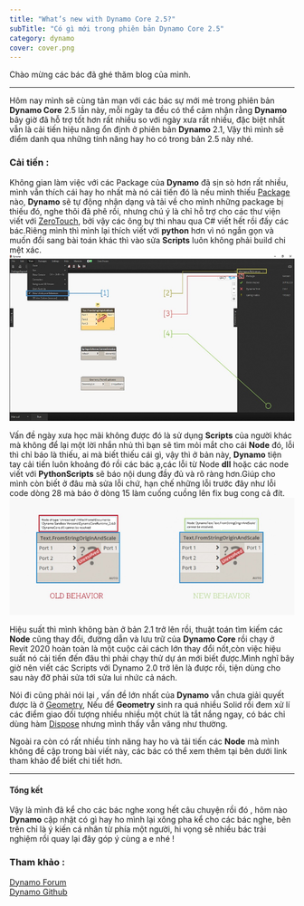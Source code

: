 ```yaml
---
title: "What’s new with Dynamo Core 2.5?"
subTitle: "Có gì mới trong phiên bản Dynamo Core 2.5"
category: dynamo
cover: cover.png
---
```


Chào mừng các bác đã ghé thăm blog của mình.

---

Hôm nay mình sẽ cùng tản mạn với các bác sự mới mẻ trong phiên bản **Dynamo Core** 2.5 lần này, mỗi ngày ta đều có thể cảm nhận rằng **Dynamo** bây giờ đã hỗ trợ tốt hơn rất nhiều so với ngày xưa rất nhiều, đặc biệt nhất vẫn là cải tiến hiệu năng ổn định ở phiên bản **Dynamo** 2.1, Vậy thì mình sẽ điểm danh qua những tính năng hay ho có trong bản 2.5 này nhé.
### Cải tiến :
 Không gian làm việc với các Package của **Dynamo** đã sịn sò hơn rất nhiều, mình vẫn thích cái hay ho nhất mà nó cải tiến đó là nếu mình thiếu <a href="https://dynamopackages.com/" target="_blank">Package</a> nào, **Dynamo** sẽ tự động nhận dạng và tải về cho mình những package bị thiếu đó, nghe thôi đã phê rồi, nhưng chú ý là chỉ hỗ trợ cho các thư viện viết với <a href="https://github.com/DynamoDS/Dynamo/wiki/Zero-Touch-Plugin-Development" target="_blank">ZeroTouch</a>, bởi vậy các ông bự thi nhau qua C# viết hết rồi đấy các bác.Riêng mình thì mình lại thích viết với **python** hơn vì nó ngắn gọn và muốn đổi sang bài toán khác thì vào sửa **Scripts** luôn không phải build chi mệt xác.
![](https://github.com/chuong9x/DataBlog/blob/master/Whats%20New%20In%20Dynamo%20Core%202.5/WorkspaceReferences_Dynamo2.5.jpg?raw=true)

Vấn đề ngày xưa học mãi không được đó là sử dụng **Scripts** của người khác mà không để lại một lời nhắn nhủ thì bạn sẽ tìm mỏi mắt cho cái **Node** đó, lỗi thì chỉ báo là thiếu, ai mà biết thiếu cái gì, vậy thì ở bản này, **Dynamo** tiện tay cải tiến luôn khoảng đó rồi các bác ạ,các lỗi từ Node **dll** hoặc các node viết với **PythonScripts** sẽ báo nội dung đầy đủ và rõ ràng hơn.Giúp cho mình còn biết ở đâu mà sửa lỗi chứ, hạn chế những lỗi trước đây như lỗi code dòng 28 mà báo ở dòng 15 làm cuống cuồng lên fix bug cong cả đít.
![](https://github.com/chuong9x/DataBlog/blob/master/Whats%20New%20In%20Dynamo%20Core%202.5/UnresolvedNode_ErrorMessages2.jpg?raw=true)

Hiệu suất thì mình không bàn ở bản 2.1 trở lên rồi, thuật toán tìm kiếm các **Node** cũng thay đổi, đường dẫn và lưu trữ của **Dynamo Core** rồi chạy ở Revit 2020 hoàn toàn là một cuộc cải cách lớn thay đổi nốt,còn việc hiệu suất nó cải tiến đến đâu thì phải chạy thử dự án mới biết được.Mình nghĩ bây giờ nên viết các Scripts với Dynamo 2.0 trở lên là được rồi, tiện dùng cho sau này đỡ phải sửa tới sửa lui nhức cả nách.

Nói đi cũng phải nói lại , vấn đề lớn nhất của **Dynamo** vẫn chưa giải quyết được là ở <a href="https://primer.dynamobim.org/05_Geometry-for-Computational-Design/5-1_geometry-overview.html" target="_blank">Geometry</a>, Nếu để **Geometry** sinh ra quá nhiều Solid rồi đem xử lí các điểm giao đối tượng nhiều nhiều một chút là tắt nắng ngay, có bác chỉ dùng hàm <a href="https://www.revitapidocs.com/2015/4c6eef15-6691-4675-600c-7a12a09738f9.htm" target="_blank">Dispose</a> nhưng mình thấy vẫn văng như thường.

Ngoài ra còn có rất nhiều tính năng hay ho và tải tiến các **Node** mà mình không đề cập trong bài viết này, các bác có thể xem thêm tại bên dưới link tham khảo để biết chi tiết hơn.

---

#### Tổng kết
Vậy là mình đã kể cho các bác nghe xong hết câu chuyện rồi đó , hôm nào **Dynamo** cập nhật có gì hay ho mình lại xông pha kể cho các bác nghe, bên trên chỉ là ý kiến cá nhân từ phía một người, hi vọng sẽ nhiều bác trải nghiệm rồi quay lại đây góp ý cùng a e nhé ! 

### Tham khảo :

<a href="https://forum.dynamobim.com/t/loop-introduce-multiple-parameters-to-an-instance-element/26825/3" target="_blank">Dynamo Forum</a>  
<a href="(https://github.com/DynamoDS/Dynamo/wiki/Release-Notes#251" target="_blank">Dynamo Github</a>  

